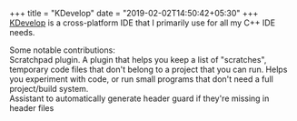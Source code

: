 +++
title = "KDevelop"
date = "2019-02-02T14:50:42+05:30"
+++
[KDevelop](https://kdevelop.org) is a cross-platform IDE that I primarily use for all my C++ IDE needs.  

Some notable contributions:  
Scratchpad plugin. A plugin that helps you keep a list of "scratches",
temporary code files that don't belong to a project that you can run.
Helps you experiment with code, or run small programs that don't need a full project/build system.  
Assistant to automatically generate header guard if they're missing in header files
